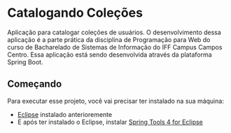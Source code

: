 # Catalogando Coleções
Aplicação para catalogar coleções de usuários. O desenvolvimento dessa aplicação é a parte prática da disciplina de Programação para Web do curso de Bacharelado de Sistemas de Informação do IFF Campus Campos Centro. Essa aplicação está sendo desenvolvida através da plataforma Spring Boot.

## Começando
Para executar esse projeto, você vai precisar ter instalado na sua máquina:
- [Eclipse](https://www.eclipse.org/downloads/ "Eclipse") instalado anterioremente
- E após ter instalado o Eclipse, instalar [Spring Tools 4 for Eclipse](https://spring.io/tools)

